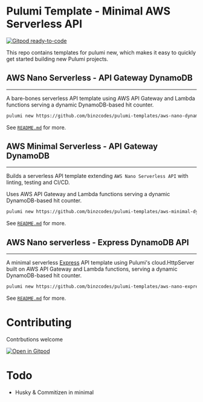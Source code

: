 # Pulumi Template - Minimal AWS Serverless API

[![Gitpod ready-to-code](https://img.shields.io/badge/Gitpod-ready--to--code-908a85?logo=gitpod)](https://gitpod.io/#https://github.com/binzcodes/pulumi-templates)

This repo contains templates for pulumi new, which makes it easy to quickly get started building new Pulumi projects.

## AWS Nano Serverless - API Gateway DynamoDB

---

A bare-bones serverless API template using AWS API Gateway and Lambda functions serving a dynamic DynamoDB-based hit counter.

```bash
pulumi new https://github.com/binzcodes/pulumi-templates/aws-nano-dynamo-api-gateway
```

See [`README.md`](aws-nano-dynamo-api-gateway/README.md) for more.

## AWS Minimal Serverless - API Gateway DynamoDB

---

Builds a serverless API template extending `AWS Nano Serverless API` with linting, testing and CI/CD.

Uses AWS API Gateway and Lambda functions serving a dynamic DynamoDB-based hit counter.

```bash
pulumi new https://github.com/binzcodes/pulumi-templates/aws-minimal-dynamo-api-gateway
```

See [`README.md`](aws-minimal-dynamo-api-gateway/README.md) for more.

## AWS Nano serverless - Express DynamoDB API

---

A minimal serverless [Express](https://expressjs.com/) API template using Pulumi's cloud.HttpServer built on AWS API Gateway and Lambda functions, serving a dynamic DynamoDB-based hit counter.

```bash
pulumi new https://github.com/binzcodes/pulumi-templates/aws-nano-express-dynamo-api
```

See [`README.md`](aws-nano-express-dynamo-api/README.md) for more.

# Contributing

Contrbutions welcome

[![Open in Gitpod](https://gitpod.io/button/open-in-gitpod.svg)](https://gitpod.io/#https://github.com/binzcodes/pulumi-templates)

# Todo

- Husky & Commitizen in minimal
